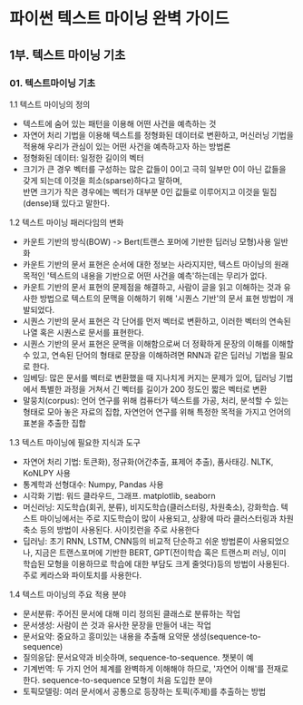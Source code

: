 # 파이썬 텍스트 마이닝 완벽 가이드

## 1부. 텍스트 마이닝 기초

### 01. 텍스트마이닝 기초

1.1 텍스트 마이닝의 정의
- 텍스트에 숨어 있는 패턴을 이용해 어떤 사건을 예측하는 것
- 자연어 처리 기법을 이용해 텍스트를 정형화된 데이터로 변환하고, 머신러닝 기법을 적용해 우리가 관심이 있는 어떤 사건을 예측하고자 하는 방법론
- 정형화된 데이터: 일정한 길이의 벡터
- 크기가 큰 경우 벡터를 구성하는 많은 값들이 0이고 극히 일부만 0이 아닌 값들을 갖게 되는데 이것을 희소(sparse)하다고 말하며,\
  반면 크기가 작은 경우에는 벡터가 대부분 0인 값들로 이루어지고 이것을 밀집(dense)돼 있다고 말한다.

1.2 텍스트 마이닝 패러다임의 변화
- 카운트 기반의 방식(BOW) -> Bert(트랜스 포머에 기반한 딥러닝 모형)사용 일반화
- 카운트 기반의 문서 표현은 순서에 대한 정보는 사라지지만, 텍스트 마이닝의 원래 목적인 '텍스트의 내용을 기반으로 어떤 사건을 예측'하는데는 무리가 없다.
- 카운트 기반의 문서 표현의 문제점을 해결하고, 사람이 글을 읽고 이해하는 것과 유사한 방법으로 텍스트의 문맥을 이해하기 위해 '시퀀스 기반'의 문서 표현 방법이 개발되었다.
- 시퀀스 기반의 문서 표현은 각 단어를 먼저 벡터로 변환하고, 이러한 벡터의 연속된 나열 혹은 시퀀스로 문서를 표현한다.
- 시퀀스 기반의 문서 표현은 문맥을 이해함으로써 더 정확하게 문장의 이해를 이해할 수 있고, 연속된 단어의 형태로 문장을 이해하려면 RNN과 같은 딥러닝 기법을 필요로 한다.
- 임베딩: 많은 문서를 벡터로 변환했을 때 지나치게 커지는 문제가 있어, 딥러닝 기법에서 특별한 과정을 거쳐서 긴 벡터를 길이가 200 정도인 짧은 벡터로 변환
- 말뭉치(corpus): 언어 연구를 위해 컴퓨터가 텍스트를 가공, 처리, 분석할 수 있는 형태로 모아 놓은 자료의 집합, 자연언어 연구를 위해 특정한 목적을 가지고 언어의 표본을 추출한 집합

1.3 텍스트 마이닝에 필요한 지식과 도구
- 자연어 처리 기법: 토큰화), 정규화(어간추출, 표제어 추출), 품사태깅. NLTK, KoNLPY 사용
- 통계학과 선형대수: Numpy, Pandas 사용
- 시각화 기법: 워드 클라우드, 그래프. matplotlib, seaborn
- 머신러닝: 지도학습(회귀, 분류), 비지도학습(클러스터링, 차원축소), 강화학습. 텍스트 마이닝에서는 주로 지도학습이 많이 사용되고, 상황에 따라 클러스터링과 차원축소 등의 방법이 사용된다. 사이킷런을 주로 사용한다
- 딥러닝: 초기 RNN, LSTM, CNN등의 비교적 단순하고 쉬운 방법론이 사용되었으나, 지금은 트랜스포머에 기반한 BERT, GPT(전이학습 혹은 트랜스퍼 러닝, 이미 학습된 모형을 이용하므로 학습에 대한 부담도 크게 줄엇다)등의 방법이 사용된다. 주로 케라스와 파이토치를 사용한다.

1.4 텍스트 마이닝의 주요 적용 분야
- 문서분류: 주어진 문서에 대해 미리 정의된 클래스로 분류하는 작업
- 문서생성: 사람이 쓴 것과 유사한 문장을 만들어 내는 작업
- 문서요약: 중요하고 흥미있는 내용을 추출해 요약문 생성(sequence-to-sequence)
- 질의응답: 문서요약과 비슷하며, sequence-to-sequence. 챗봇이 예
- 기계번역: 두 가지 언어 체계를 완벽하게 이해해야 하므로, '자연어 이해'를 전재로 한다. sequence-to-sequence 모형이 처음 도입한 분야
- 토픽모델링: 여러 문서에서 공통으로 등장하는 토픽(주제)를 추출하는 방법
